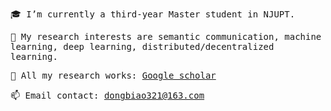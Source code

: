 <samp>
  
:mortar_board: I’m currently a third-year Master student in NJUPT.
  
:cookie: My research interests are semantic communication, machine learning, deep learning, distributed/decentralized learning.
  
:page_with_curl: All my research works: [Google scholar](https://scholar.google.com.hk/citations?user=j1_Lgw0AAAAJ&hl=zh-CN)
  
:mailbox: Email contact: dongbiao321@163.com
  
</samp>
 
